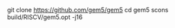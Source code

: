 <you must remove conda from your environment>
<completely>

git clone https://github.com/gem5/gem5
cd gem5
scons build/RISCV/gem5.opt -j16
